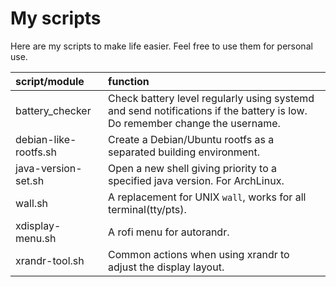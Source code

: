 # My scripts

Here are my scripts to make life easier. Feel free to use them for personal use.

script/module | function
:- | :-
battery_checker | Check battery level regularly using systemd and send notifications if the battery is low. Do remember change the username.
debian-like-rootfs.sh | Create a Debian/Ubuntu rootfs as a separated building environment.
java-version-set.sh | Open a new shell giving priority to a specified java version. For ArchLinux.
wall.sh | A replacement for UNIX `wall`, works for all terminal(tty/pts).
xdisplay-menu.sh | A rofi menu for autorandr.
xrandr-tool.sh | Common actions when using xrandr to adjust the display layout.
